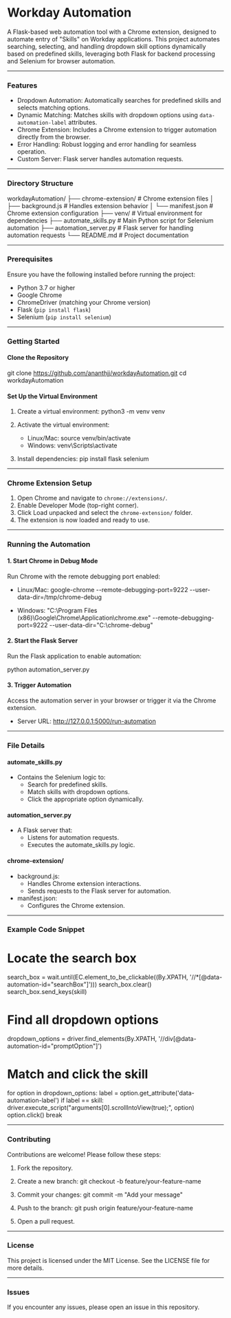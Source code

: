 # Workday Automation

A Flask-based web automation tool with a Chrome extension, designed to automate entry of "Skills" on Workday applications. This project automates searching, selecting, and handling dropdown skill options dynamically based on predefined skills, leveraging both Flask for backend processing and Selenium for browser automation.

---

### Features

- Dropdown Automation: Automatically searches for predefined skills and selects matching options.
- Dynamic Matching: Matches skills with dropdown options using `data-automation-label` attributes.
- Chrome Extension: Includes a Chrome extension to trigger automation directly from the browser.
- Error Handling: Robust logging and error handling for seamless operation.
- Custom Server: Flask server handles automation requests.

---

### Directory Structure

workdayAutomation/
├── chrome-extension/         # Chrome extension files
│   ├── background.js         # Handles extension behavior
│   └── manifest.json         # Chrome extension configuration
├── venv/                     # Virtual environment for dependencies
├── automate_skills.py        # Main Python script for Selenium automation
├── automation_server.py      # Flask server for handling automation requests
└── README.md                 # Project documentation

---

### Prerequisites

Ensure you have the following installed before running the project:

- Python 3.7 or higher
- Google Chrome
- ChromeDriver (matching your Chrome version)
- Flask (`pip install flask`)
- Selenium (`pip install selenium`)

---

### Getting Started

#### Clone the Repository

git clone https://github.com/ananthjj/workdayAutomation.git
cd workdayAutomation

#### Set Up the Virtual Environment

1. Create a virtual environment:
   python3 -m venv venv

2. Activate the virtual environment:
   - Linux/Mac:
     source venv/bin/activate
   - Windows:
     venv\Scripts\activate

3. Install dependencies:
   pip install flask selenium

---

### Chrome Extension Setup

1. Open Chrome and navigate to `chrome://extensions/`.
2. Enable Developer Mode (top-right corner).
3. Click Load unpacked and select the `chrome-extension/` folder.
4. The extension is now loaded and ready to use.

---

### Running the Automation

#### 1. Start Chrome in Debug Mode
Run Chrome with the remote debugging port enabled:

- Linux/Mac:
  google-chrome --remote-debugging-port=9222 --user-data-dir=/tmp/chrome-debug

- Windows:
  "C:\Program Files (x86)\Google\Chrome\Application\chrome.exe" --remote-debugging-port=9222 --user-data-dir="C:\chrome-debug"

#### 2. Start the Flask Server
Run the Flask application to enable automation:

python automation_server.py

#### 3. Trigger Automation
Access the automation server in your browser or trigger it via the Chrome extension.

- Server URL:
  http://127.0.0.1:5000/run-automation

---

### File Details

#### automate_skills.py
- Contains the Selenium logic to:
  - Search for predefined skills.
  - Match skills with dropdown options.
  - Click the appropriate option dynamically.

#### automation_server.py
- A Flask server that:
  - Listens for automation requests.
  - Executes the automate_skills.py logic.

#### chrome-extension/
- background.js:
  - Handles Chrome extension interactions.
  - Sends requests to the Flask server for automation.
- manifest.json:
  - Configures the Chrome extension.

---

### Example Code Snippet

# Locate the search box
search_box = wait.until(EC.element_to_be_clickable((By.XPATH, '//*[@data-automation-id="searchBox"]')))
search_box.clear()
search_box.send_keys(skill)

# Find all dropdown options
dropdown_options = driver.find_elements(By.XPATH, '//div[@data-automation-id="promptOption"]')

# Match and click the skill
for option in dropdown_options:
    label = option.get_attribute('data-automation-label')
    if label == skill:
        driver.execute_script("arguments[0].scrollIntoView(true);", option)
        option.click()
        break

---

### Contributing

Contributions are welcome! Please follow these steps:

1. Fork the repository.
2. Create a new branch:
   git checkout -b feature/your-feature-name

3. Commit your changes:
   git commit -m "Add your message"

4. Push to the branch:
   git push origin feature/your-feature-name

5. Open a pull request.

---

### License

This project is licensed under the MIT License. See the LICENSE file for more details.

---

### Issues

If you encounter any issues, please open an issue in this repository.
